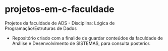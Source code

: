 # projetos-em-c-faculdade
Projetos da faculdade de ADS - Disciplina: Lógica de Programação/Estruturas de Dados

- Repositório criado com a finalide de guardar conteúdos da faculdade de Análise e Desenvolvimento de SISTEMAS, para consulta posterior.
